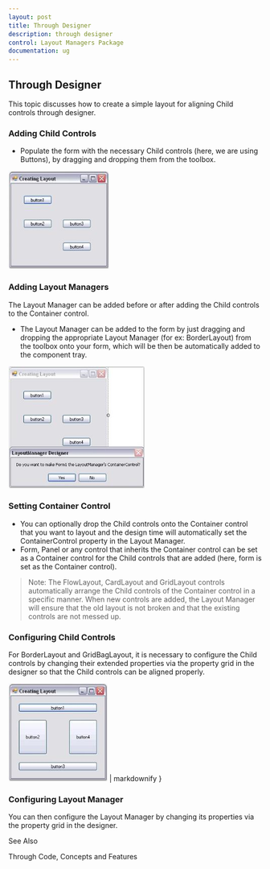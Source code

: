 ```yaml
---
layout: post
title: Through Designer
description: through designer
control: Layout Managers Package
documentation: ug
---
```

## Through Designer

This topic discusses how to create a simple layout for aligning Child controls through designer.

### Adding Child Controls

* Populate the form with the necessary Child controls (here, we are using Buttons), by dragging and dropping them from the toolbox.

![](Overview_images/Overview_img3.jpeg)



### Adding Layout Managers

The Layout Manager can be added before or after adding the Child controls to the Container control.

* The Layout Manager can be added to the form by just dragging and dropping the appropriate Layout Manager (for ex: BorderLayout) from the toolbox onto your form, which will be then be automatically added to the component tray.



![](Overview_images/Overview_img4.jpeg) 



### Setting Container Control

* You can optionally drop the Child controls onto the Container control that you want to layout and the design time will automatically set the ContainerControl property in the Layout Manager.
* Form, Panel or any control that inherits the Container control can be set as a Container control for the Child controls that are added (here, form is set as the Container control).
> Note: The FlowLayout, CardLayout and GridLayout controls automatically arrange the Child controls of the Container control in a specific manner. When new controls are added, the Layout Manager will ensure that the old layout is not broken and that the existing controls are not messed up.

### Configuring Child Controls

For BorderLayout and GridBagLayout, it is necessary to configure the Child controls by changing their extended properties via the property grid in the designer so that the Child controls can be aligned properly.

![](Overview_images/Overview_img6.jpeg) | markdownify }



### Configuring Layout Manager

You can then configure the Layout Manager by changing its properties via the property grid in the designer.

See Also

Through Code, Concepts and Features